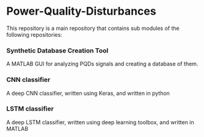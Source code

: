 # Power-Quality-Disturbances

This repository is a main repository that contains sub modules of the following repositories:

### Synthetic Database Creation Tool 
A MATLAB GUI for analyzing PQDs signals and creating a database of them. 

### CNN classifier 
A deep CNN classifier, written using Keras, and written in python 

### LSTM classifier 
A deep LSTM classifier, written using deep learning toolbox, and written in MATLAB 
